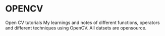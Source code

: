 # OPENCV
Open CV tutorials
My learnings and notes of different functions, operators and different techniques using OpenCV. All datsets are opensource.
